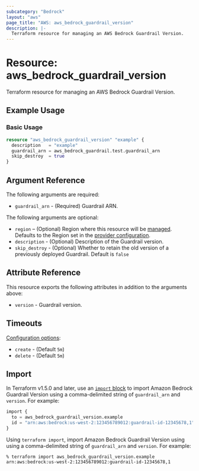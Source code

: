 ```yaml
---
subcategory: "Bedrock"
layout: "aws"
page_title: "AWS: aws_bedrock_guardrail_version"
description: |-
  Terraform resource for managing an AWS Bedrock Guardrail Version.
---
```

# Resource: aws_bedrock_guardrail_version

Terraform resource for managing an AWS Bedrock Guardrail Version.

## Example Usage

### Basic Usage

```terraform
resource "aws_bedrock_guardrail_version" "example" {
  description   = "example"
  guardrail_arn = aws_bedrock_guardrail.test.guardrail_arn
  skip_destroy  = true
}
```

## Argument Reference

The following arguments are required:

* `guardrail_arn` - (Required) Guardrail ARN.

The following arguments are optional:

* `region` – (Optional) Region where this resource will be [managed](https://docs.aws.amazon.com/general/latest/gr/rande.html#regional-endpoints). Defaults to the Region set in the [provider configuration](https://registry.terraform.io/providers/hashicorp/aws/latest/docs#aws-configuration-reference).
* `description` - (Optional) Description of the Guardrail version.
* `skip_destroy` - (Optional) Whether to retain the old version of a previously deployed Guardrail. Default is `false`

## Attribute Reference

This resource exports the following attributes in addition to the arguments above:

* `version` - Guardrail version.

## Timeouts

[Configuration options](https://developer.hashicorp.com/terraform/language/resources/syntax#operation-timeouts):

* `create` - (Default `5m`)
* `delete` - (Default `5m`)

## Import

In Terraform v1.5.0 and later, use an [`import` block](https://developer.hashicorp.com/terraform/language/import) to import Amazon Bedrock Guardrail Version using a comma-delimited string of `guardrail_arn` and `version`. For example:

```terraform
import {
  to = aws_bedrock_guardrail_version.example
  id = "arn:aws:bedrock:us-west-2:123456789012:guardrail-id-12345678,1"
}
```

Using `terraform import`, import Amazon Bedrock Guardrail Version using using a comma-delimited string of `guardrail_arn` and `version`. For example:

```console
% terraform import aws_bedrock_guardrail_version.example arn:aws:bedrock:us-west-2:123456789012:guardrail-id-12345678,1
```
